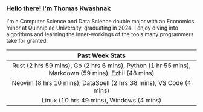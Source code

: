 
### Hello there! I'm Thomas Kwashnak

I'm a Computer Science and Data Science double major with an Economics
minor at Quinnipiac University, graduating in 2024.
I enjoy diving into algorithms and learning the inner-workings of the tools
many programmers take for granted.

| Past Week Stats |
| :---: |
| Rust (2 hrs 59 mins), Go (2 hrs 6 mins), Python (1 hr 55 mins), Markdown (59 mins), Ezhil (48 mins) |
| Neovim (8 hrs 10 mins), DataSpell (2 hrs 38 mins), VS Code (4 mins) |
| Linux (10 hrs 49 mins), Windows (4 mins) |

